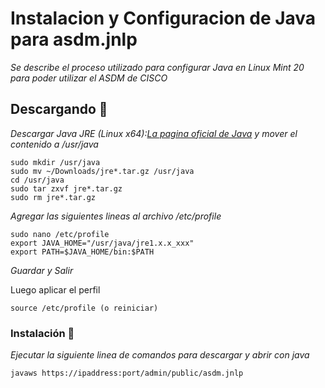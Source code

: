 # Instalacion y Configuracion de Java para asdm.jnlp

_Se describe el proceso utilizado para configurar Java en Linux Mint 20 para poder utilizar el ASDM de CISCO_

## Descargando 🚀

_Descargar Java JRE (Linux x64):[La pagina oficial de Java](https://java.com/en/download/linux_manual.jsp) y mover el contenido a /usr/java_

```
sudo mkdir /usr/java
sudo mv ~/Downloads/jre*.tar.gz /usr/java
cd /usr/java
sudo tar zxvf jre*.tar.gz
sudo rm jre*.tar.gz
```
_Agregar las siguientes lineas al archivo /etc/profile_


```
sudo nano /etc/profile
export JAVA_HOME="/usr/java/jre1.x.x_xxx"
export PATH=$JAVA_HOME/bin:$PATH
```
_Guardar y Salir_

Luego aplicar el perfil

```
source /etc/profile (o reiniciar)
```

### Instalación 🔧

_Ejecutar la siguiente linea de comandos para descargar y abrir con java_


```
javaws https://ipaddress:port/admin/public/asdm.jnlp
```
